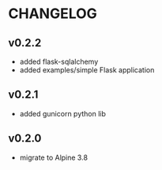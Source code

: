 # CHANGELOG

## v0.2.2

- added flask-sqlalchemy
- added examples/simple Flask application

## v0.2.1

- added gunicorn python lib

## v0.2.0

- migrate to Alpine 3.8
